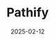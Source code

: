 ---  
layout: startup_page  
title: "Pathify"  
id: "pathify.com"  
permalink: "/pathifypathify.com02122025/"  
website: "https://pathify.com/"  
funding_round: "Strategic Investment"  
funding_amount: "$25M"  
investors: "Five Elms Capital"  
about: "Pathify is a digital engagement hub designed for higher education institutions, providing personalized information and resources to students, faculty, and administrators. The platform focuses on driving engagement and replacing multiple point solutions, offering a system-agnostic student portal and digital experience hub. It serves over 2 million unique lifetime users across nearly 200 global institutions."  
markets: "Higher Education, Software"  
hq: "Denver, Colorado, United States"  
founded_year: "2011"  
linkedin: "https://www.linkedin.com/company/pathifyeducation"  
twitter: "https://twitter.com/meet_pathify"  
instagram: ""  
facebook: "https://www.facebook.com/getpathify"  
crunchbase: "https://www.crunchbase.com/organization/ucroo"  
pitchbook: "https://pitchbook.com/profiles/company/327126-25"  

date_display: "12-Feb-2025"  
date: "2025-02-12"

# SEO Optimization  
meta_title: "Pathify - Strategic Investment Funding ($25M)"  
meta_description: "Pathify, Pathify is a digital engagement hub designed for higher education institutions, providing personalized information and resources to students, faculty,..."  
meta_keywords: "Pathify, Higher Education, Software, Strategic Investment funding"  
canonical_url: "https://startup.projectstartups.com/pathifypathify.com02122025/"  
---